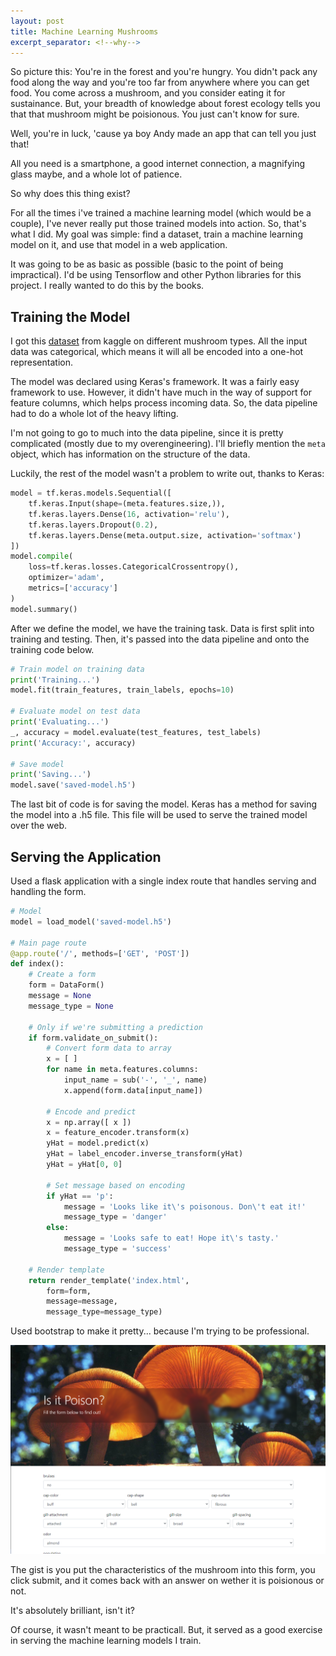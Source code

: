 ```yaml
---
layout: post
title: Machine Learning Mushrooms
excerpt_separator: <!--why-->
---
```


So picture this: You're in the forest and you're hungry. You didn't pack any food 
along the way and you're too far from anywhere where you can get food. You come 
across a mushroom, and you consider eating it for sustainance. But, your breadth 
of knowledge about forest ecology tells you that that mushroom might be poisionous. 
You just can't know for sure.

Well, you're in luck, 'cause ya boy Andy made an app that can tell you just that!

<!--why-->

All you need is a smartphone, a good internet connection, a magnifying glass 
maybe, and a whole lot of patience.

So why does this thing exist?

For all the times i've trained a machine learning model (which would be a couple), 
I've never really put those trained models into action. So, that's what I did. My 
goal was simple: find a dataset, train a machine learning model on it, and use 
that model in a web application. 

It was going to be as basic as possible (basic to the point of being impractical). 
I'd be using Tensorflow and other Python libraries for this project. I really wanted
to do this by the books.

## Training the Model

I got this [dataset](https://www.kaggle.com/uciml/mushroom-classification) 
from kaggle on different mushroom types. All the input data was categorical, 
which means it will all be encoded into a one-hot representation.

The model was declared using Keras's framework. It was a fairly easy framework
to use. However, it didn't have much in the way of support for feature columns,
which helps process incoming data. So, the data pipeline had to do a whole lot 
of the heavy lifting. 

I'm not going to go to much into the data pipeline, since it is pretty 
complicated (mostly due to my overengineering). I'll briefly mention the `meta` 
object, which has information on the structure of the data.

Luckily, the rest of the model wasn't a problem to write out, thanks to Keras:

```python
model = tf.keras.models.Sequential([
    tf.keras.Input(shape=(meta.features.size,)),
    tf.keras.layers.Dense(16, activation='relu'),
    tf.keras.layers.Dropout(0.2),
    tf.keras.layers.Dense(meta.output.size, activation='softmax')
])
model.compile(
    loss=tf.keras.losses.CategoricalCrossentropy(),
    optimizer='adam',
    metrics=['accuracy']
)
model.summary()
```

After we define the model, we have the training task. Data is first split into 
training and testing. Then, it's passed into the data pipeline and onto the 
training code below.

```python
# Train model on training data
print('Training...')
model.fit(train_features, train_labels, epochs=10)

# Evaluate model on test data
print('Evaluating...')
_, accuracy = model.evaluate(test_features, test_labels)
print('Accuracy:', accuracy)

# Save model
print('Saving...')
model.save('saved-model.h5')
```

The last bit of code is for saving the model. Keras has a method for saving 
the model into a .h5 file. This file will be used to serve the trained model
over the web.

## Serving the Application

Used a flask application with a single index route that handles serving and
handling the form.

```py
# Model
model = load_model('saved-model.h5')

# Main page route
@app.route('/', methods=['GET', 'POST'])
def index():
    # Create a form
    form = DataForm()
    message = None
    message_type = None

    # Only if we're submitting a prediction
    if form.validate_on_submit():
        # Convert form data to array
        x = [ ]
        for name in meta.features.columns:
            input_name = sub('-', '_', name)
            x.append(form.data[input_name])

        # Encode and predict
        x = np.array([ x ])
        x = feature_encoder.transform(x)
        yHat = model.predict(x)
        yHat = label_encoder.inverse_transform(yHat)
        yHat = yHat[0, 0]

        # Set message based on encoding
        if yHat == 'p':
            message = 'Looks like it\'s poisonous. Don\'t eat it!'
            message_type = 'danger'
        else:
            message = 'Looks safe to eat! Hope it\'s tasty.'
            message_type = 'success'

    # Render template
    return render_template('index.html',
        form=form,
        message=message,
        message_type=message_type)
```

Used bootstrap to make it pretty... because I'm trying to be professional.

![The Site](/assets/images/machine-learning-mushrooms/the-site.png)

The gist is you put the characteristics of the mushroom into this form, you
click submit, and it comes back with an answer on wether it is poisionous or
not.

It's absolutely brilliant, isn't it?

Of course, it wasn't meant to be practicall. But, it served as a good exercise
in serving the machine learning models I train.